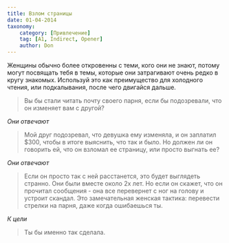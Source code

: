 ```yaml
---
title: Взлом страницы
date: 01-04-2014
taxonomy:
    category: [Привлечение]
    tag: [A1, Indirect, Opener]
    author: Don
---
```


Женщины обычно более откровенны с теми, кого они не знают, потому могут посвящать тебя в темы, которые они затрагивают очень редко в кругу знакомых. Используй это как преимущество для холодного чтения, или подкалывания, после чего двигайся дальше.

> Вы бы стали читать почту своего парня, если бы подозревали, что он изменяет вам с другой?

*Они отвечают*

> Мой друг подозревал, что девушка ему изменяла, и он заплатил $300, чтобы в итоге выяснить, что так и было. Но должен ли он говорить ей, что он взломал ее страницу, или просто выгнать ее?

*Они отвечают*

> Если он просто так с ней расстанется, это будет выглядеть странно. Они были вместе около 2х лет. Но если он скажет, что он прочитал сообщения - она все перевернет с ног на голову и устроит скандал. Это замечательная женская тактика: перевести стрелки на парня, даже когда ошибаешься ты.

*К цели*

> Ты бы именно так сделала.